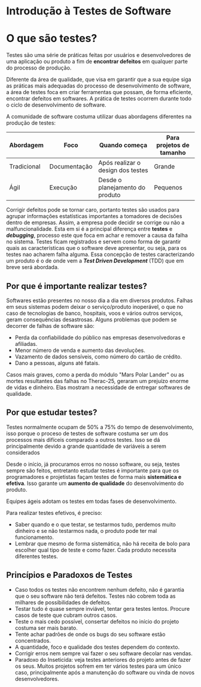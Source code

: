 # Introdução à Testes de Software

# O que são testes?
Testes são uma série de práticas feitas por usuários e desenvolvedores de uma aplicação ou produto a fim de **encontrar defeitos** em qualquer parte do processo de produção.

Diferente da área de qualidade, que visa em garantir que a sua equipe siga as práticas mais adequadas do processo de desenvolvimento de software, a área de testes foca em criar ferramentas que possam, de forma eficiente, encontrar defeitos em softwares. A prática de testes ocorrem durante todo o ciclo de desenvolvimento de software.

A comunidade de software costuma utilizar duas abordagens diferentes na produção de testes:

|Abordagem|Foco|Quando começa|Para projetos de tamanho|
|-|-|-|-|
|Tradicional|Documentação|Após realizar o design dos testes|Grande
|Ágil|Execução|Desde o planejamento do produto|Pequenos

Corrigir defeitos pode se tornar caro, portanto testes são usados para agrupar informações estatísticas importantes a tomadores de decisões dentro de empresas. Assim, a empresa pode decidir se corrige ou não a malfuncionalidade. Esta em si é a principal diferença entre **testes** e ***debugging***, processo este que foca em achar e remover a causa da falha no sistema. Testes ficam registrados e servem como forma de garantir quais as características que o software deve apresentar, ou seja, para os testes nao acharem falha alguma. Essa concepção de testes caracterizando um produto é o de onde vem a ***Test Driven Development*** (TDD) que em breve será abordada.

## Por que é importante realizar testes?

Softwares estão presentes no nosso dia a dia em diversos produtos. Falhas em seus sistemas podem deixar o serviço/produto inoperável, o que no caso de tecnologias de banco, hospitais, voos e vários outros serviços, geram consequências desastrosas. Alguns problemas que podem se decorrer de falhas de software são:
- Perda da confiabilidade do público nas empresas desenvolvedoras e afiliadas.
- Menor número de venda e aumento das devoluções.
- Vazamento de dados sensíveis, como número do cartão de crédito.
- Dano a pessoas, alguns até fatais.

Casos mais graves, como a perda do módulo "Mars Polar Lander" ou as mortes resultantes das falhas no Therac-25, geraram um prejuízo enorme de vidas e dinheiro. Elas mostram a necessidade de entregar softwares de qualidade.

## Por que estudar testes?
Testes normalmente ocupam de 50% a 75% do tempo de desenvolvimento, isso porque o proceso de testes de software costuma ser um dos processos mais difíceis comparado a outros testes. Isso se dá principalmente devido a grande quantidade de variáveis a serem considerados

Desde o início, já procuramos erros no nosso software, ou seja, testes sempre são feitos, entretanto estudar testes é importante para que os programadores e projetistas façam testes de forma mais **sistemática e efetiva**. Isso garante um **aumento de qualidade** do desenvolvimento do produto.

Equipes ágeis adotam os testes em todas fases de desenvolvimento.

Para realizar testes efetivos, é preciso:
- Saber quando e o que testar, se testarmos tudo, perdemos muito dinheiro e se não testarmos nada, o produto pode ter mal funcionamento.
- Lembrar que mesmo de forma sistemática, não há receita de bolo para escolher qual tipo de teste e como fazer. Cada produto necessita diferentes testes.

## Princípios e Paradoxos de Testes

- Caso todos os testes não encontrem nenhum defeito, não é garantia que o seu software não terá defeitos. Testes não cobrem toda as milhares de possibilidades de defeitos.
- Testar tudo é quase sempre inviável, tentar gera testes lentos. Procure casos de teste que cubram outros casos.
- Teste o mais cedo possível, consertar defeitos no início do projeto costuma ser mais barato.
- Tente achar padrões de onde os bugs do seu software estão concentrados.
- A quantidade, foco e qualidade dos testes dependem do contexto.
- Corrigir erros nem sempre vai fazer o seu software decolar nas vendas.
- Paradoxo do Inseticida: veja testes anteriores do projeto antes de fazer os seus. Muitos projetos sofrem em ter vários testes para um único caso, principalmente após a manutenção do software ou vinda de novos desenvolvedores.
 
